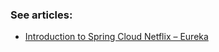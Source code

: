 ### See articles:
- [Introduction to Spring Cloud Netflix – Eureka](http://www.baeldung.com/spring-cloud-netflix-eureka)
